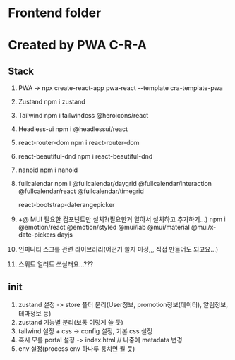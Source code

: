 # Frontend folder

# Created by PWA C-R-A

## Stack

1. PWA -> npx create-react-app pwa-react --template cra-template-pwa
<!-- 이미 PWA 설정된 템플릿을 사용해서 세팅 단순화 https://velog.io/@osohyun0224/React-%ED%94%84%EB%A1%9C%EC%A0%9D%ED%8A%B8%EC%97%90-PWA-%EC%A0%81%EC%9A%A9%ED%95%98%EA%B8%B0 + 서비스워커 설정-->
2. Zustand
   npm i zustand

3. Tailwind
npm i tailwindcss @heroicons/react
<!-- 아이콘 v1 v2 둘 다 필요할수도 있음, 에러나면 그 때 해도 늦지 않을듯 -->
4. Headless-ui
   npm i @headlessui/react
   <!-- npx tailwindcss init -->

5. react-router-dom
npm i react-router-dom
<!-- 404설정도 할 것... -->

6. react-beautiful-dnd
npm i react-beautiful-dnd
<!-- 드래그앤드랍/사용안할수도 있는데 번들링 하면서 빼주겠지 -->

7. nanoid
npm i nanoid
<!-- 요즘은 uuid보다 nanoid쓴다길래... -->

8. fullcalendar
   npm i @fullcalendar/daygrid @fullcalendar/interaction @fullcalendar/react @fullcalendar/timegrid
   <!-- 달력 -->

   react-bootstrap-daterangepicker
   <!--
   npm i zustand tailwindcss @heroicons/react @headlessui/react react-router-dom react-beautiful-dnd nanoid @fullcalendar/daygrid @fullcalendar/interaction @fullcalendar/react @fullcalendar/timegrid axios
    -->

9. +@ MUI 필요한 컴포넌트만 설치?(필요한거 알아서 설치하고 추가하기...)
npm i @emotion/react @emotion/styled @mui/lab @mui/material @mui/x-date-pickers dayjs
<!-- date picker, time picker, mui 기본 종속성(emotion 등), 날짜 유틸(dayjs) -->

10. 인피니티 스크롤 관련 라이브러리(어떤거 쓸지 미정,,, 직접 만들어도 되고요...)

11. 스위트 얼러트 쓰실래요...???
    <!--
    npm install --save sweetalert2 sweetalert2-react-content
    https://sweetalert2.github.io/
     -->
    <!-- npm install @mui/material @emotion/react @emotion/styled -->

## init

1. zustand 설정 -> store 폴더 분리(User정보, promotion정보(데이터), 알림정보, 테마정보 등)
2. zustand 기능별 분리(보통 이렇게 쓸 듯)
3. tailwind 설정 + css -> config 설정, 기본 css 설정
4. 혹시 모를 portal 설정 -> index.html // 나중에 metadata 변경
5. env 설정(process env 하나루 퉁치면 될 듯)

<!--
plus env 사용법
.env 위치는 프로젝트의 최상위 루트
변수명은 REACT_APP_을 앞에 작성
ex)
REACT_APP_API_KEY="API_KEY"

컴포넌트에서 사용법 process.env 로 접근
ex)
process.env.REACT_APP_API_KEY

env 파일의 변경이 있을 경우 프론트 재시작하기
 -->
